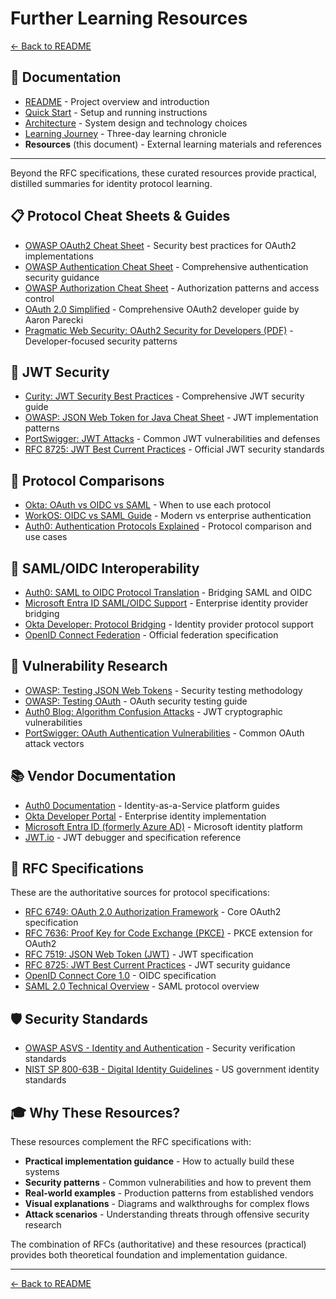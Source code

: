 # Further Learning Resources

[← Back to README](../README.md)

## 📑 Documentation

- [README](../README.md) - Project overview and introduction
- [Quick Start](./QUICK_START.md) - Setup and running instructions
- [Architecture](./ARCHITECTURE.md) - System design and technology choices
- [Learning Journey](./LEARNING_JOURNEY.md) - Three-day learning chronicle
- **Resources** (this document) - External learning materials and references

---

Beyond the RFC specifications, these curated resources provide practical, distilled summaries for identity protocol learning.

## 📋 Protocol Cheat Sheets & Guides

- [OWASP OAuth2 Cheat Sheet](https://cheatsheetseries.owasp.org/cheatsheets/OAuth2_Cheat_Sheet.html) - Security best practices for OAuth2 implementations
- [OWASP Authentication Cheat Sheet](https://cheatsheetseries.owasp.org/cheatsheets/Authentication_Cheat_Sheet.html) - Comprehensive authentication security guidance
- [OWASP Authorization Cheat Sheet](https://cheatsheetseries.owasp.org/cheatsheets/Authorization_Cheat_Sheet.html) - Authorization patterns and access control
- [OAuth 2.0 Simplified](https://www.oauth.com/) - Comprehensive OAuth2 developer guide by Aaron Parecki
- [Pragmatic Web Security: OAuth2 Security for Developers (PDF)](https://pragmaticwebsecurity.com/files/cheatsheets/oauth2securityfordevelopers.pdf) - Developer-focused security patterns

## 🔐 JWT Security

- [Curity: JWT Security Best Practices](https://curity.io/resources/learn/jwt-best-practices/) - Comprehensive JWT security guide
- [OWASP: JSON Web Token for Java Cheat Sheet](https://cheatsheetseries.owasp.org/cheatsheets/JSON_Web_Token_for_Java_Cheat_Sheet.html) - JWT implementation patterns
- [PortSwigger: JWT Attacks](https://portswigger.net/web-security/jwt) - Common JWT vulnerabilities and defenses
- [RFC 8725: JWT Best Current Practices](https://datatracker.ietf.org/doc/html/rfc8725) - Official JWT security standards

## 🔄 Protocol Comparisons

- [Okta: OAuth vs OIDC vs SAML](https://www.okta.com/identity-101/whats-the-difference-between-oauth-openid-connect-and-saml/) - When to use each protocol
- [WorkOS: OIDC vs SAML Guide](https://workos.com/guide/oidc-vs-saml) - Modern vs enterprise authentication
- [Auth0: Authentication Protocols Explained](https://auth0.com/docs/authenticate/protocols) - Protocol comparison and use cases

## 🔗 SAML/OIDC Interoperability

- [Auth0: SAML to OIDC Protocol Translation](https://auth0.com/docs/authenticate/protocols/saml/saml-sso-integrations/configure-idp-initiated-saml-sign-on-to-oidc-apps) - Bridging SAML and OIDC
- [Microsoft Entra ID SAML/OIDC Support](https://learn.microsoft.com/en-us/entra/identity-platform/v2-protocols) - Enterprise identity provider bridging
- [Okta Developer: Protocol Bridging](https://developer.okta.com/docs/concepts/oauth-openid/) - Identity provider protocol support
- [OpenID Connect Federation](https://openid.net/specs/openid-connect-federation-1_0.html) - Official federation specification

## 🐛 Vulnerability Research

- [OWASP: Testing JSON Web Tokens](https://owasp.org/www-project-web-security-testing-guide/latest/4-Web_Application_Security_Testing/06-Session_Management_Testing/10-Testing_JSON_Web_Tokens) - Security testing methodology
- [OWASP: Testing OAuth](https://owasp.org/www-project-web-security-testing-guide/latest/4-Web_Application_Security_Testing/05-Authorization_Testing/05-Testing_OAuth) - OAuth security testing guide
- [Auth0 Blog: Algorithm Confusion Attacks](https://auth0.com/blog/critical-vulnerabilities-in-json-web-token-libraries/) - JWT cryptographic vulnerabilities
- [PortSwigger: OAuth Authentication Vulnerabilities](https://portswigger.net/web-security/oauth) - Common OAuth attack vectors

## 📚 Vendor Documentation

- [Auth0 Documentation](https://auth0.com/docs) - Identity-as-a-Service platform guides
- [Okta Developer Portal](https://developer.okta.com) - Enterprise identity implementation
- [Microsoft Entra ID (formerly Azure AD)](https://learn.microsoft.com/en-us/entra/identity/) - Microsoft identity platform
- [JWT.io](https://jwt.io/introduction) - JWT debugger and specification reference

## 📖 RFC Specifications

These are the authoritative sources for protocol specifications:

- [RFC 6749: OAuth 2.0 Authorization Framework](https://datatracker.ietf.org/doc/html/rfc6749) - Core OAuth2 specification
- [RFC 7636: Proof Key for Code Exchange (PKCE)](https://datatracker.ietf.org/doc/html/rfc7636) - PKCE extension for OAuth2
- [RFC 7519: JSON Web Token (JWT)](https://datatracker.ietf.org/doc/html/rfc7519) - JWT specification
- [RFC 8725: JWT Best Current Practices](https://datatracker.ietf.org/doc/html/rfc8725) - JWT security guidance
- [OpenID Connect Core 1.0](https://openid.net/specs/openid-connect-core-1_0.html) - OIDC specification
- [SAML 2.0 Technical Overview](http://docs.oasis-open.org/security/saml/Post2.0/sstc-saml-tech-overview-2.0.html) - SAML protocol overview

## 🛡️ Security Standards

- [OWASP ASVS - Identity and Authentication](https://owasp.org/www-project-application-security-verification-standard/) - Security verification standards
- [NIST SP 800-63B - Digital Identity Guidelines](https://pages.nist.gov/800-63-3/sp800-63b.html) - US government identity standards

## 🎓 Why These Resources?

These resources complement the RFC specifications with:
- **Practical implementation guidance** - How to actually build these systems
- **Security patterns** - Common vulnerabilities and how to prevent them
- **Real-world examples** - Production patterns from established vendors
- **Visual explanations** - Diagrams and walkthroughs for complex flows
- **Attack scenarios** - Understanding threats through offensive security research

The combination of RFCs (authoritative) and these resources (practical) provides both theoretical foundation and implementation guidance.

---

[← Back to README](../README.md)
